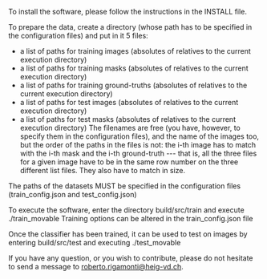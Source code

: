 To install the software, please follow the instructions in the INSTALL file.

To prepare the data, create a directory (whose path has to be specified in the
configuration files) and put in it 5 files:
- a list of paths for training images (absolutes of relatives to the current
  execution directory)
- a list of paths for training masks (absolutes of relatives to the current
  execution directory)
- a list of paths for training ground-truths (absolutes of relatives to the
  current execution directory)
- a list of paths for test images (absolutes of relatives to the current
  execution directory)
- a list of paths for test masks (absolutes of relatives to the current execution
  directory)
The filenames are free (you have, however, to specify them in the configuration
files), and the name of the images too,
but the order of the paths in the files is not: the i-th image has to match with
the i-th mask and the i-th ground-truth --- that is, all the three files for a
given image have to be in the same row number on the three different list files.
They also have to match in size.

The paths of the datasets MUST be specified in the configuration files
(train_config.json and test_config.json)

To execute the software, enter the directory build/src/train and execute
./train_movable <PUT A SIMULATION NAME HERE>
Training options can be altered in the train_config.json file

Once the classifier has been trained, it can be used to test on images by
entering build/src/test and executing
./test_movable <PUT A SIMULATION NAME HERE> <PATH TO THE CLASSIFIER>

If you have any question, or you wish to contribute, please do not hesitate to
send a message to <roberto.rigamonti@heig-vd.ch>.
